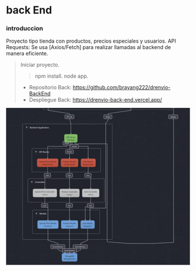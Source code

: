 # back End

### introduccion

Proyecto tipo tienda con productos, precios especiales y usuarios.
API Requests: Se usa [Axios/Fetch] para realizar llamadas al backend de manera eficiente.

> Iniciar proyecto.
>
> > npm install.
> > node app.
>
> - Repositorio Back: https://github.com/brayang222/drenvio-BackEnd
> - Despliegue Back: https://drenvio-back-end.vercel.app/

![Estructura del Proyecto Backend](assets/back-map.webp "Mapa de estructura del backend")
